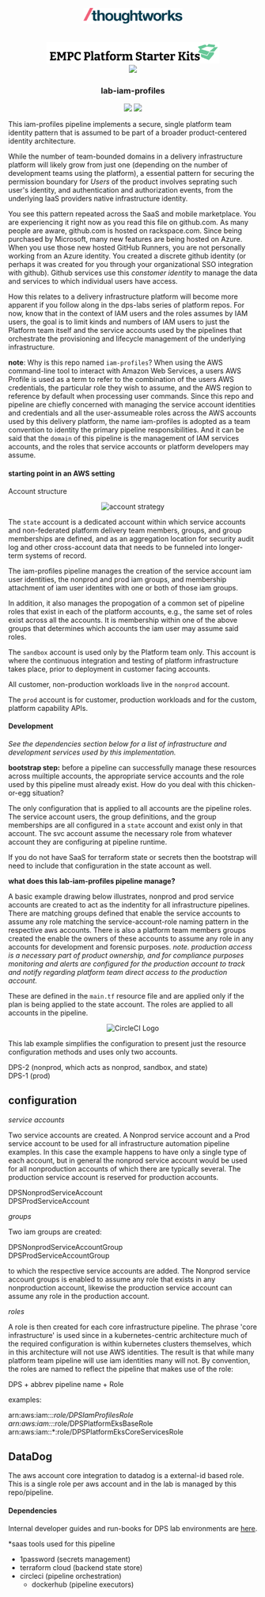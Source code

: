 <div align="center">
	<p>
		<img alt="Thoughtworks Logo" src="https://raw.githubusercontent.com/ThoughtWorks-DPS/static/master/thoughtworks_flamingo_wave.png?sanitize=true" width=200 />
    <br />
    <br />
	<br />
		<img alt="DPS Title" src="https://raw.githubusercontent.com/ThoughtWorks-DPS/static/master/EMPCPlatformStarterKitsImage.png?sanitize=true" width=350/>
		<br />
		<a href="https://aws.amazon.com"><img src="https://img.shields.io/badge/-deployed-blank.svg?style=social&logo=amazon"></a>
		<br />
		<h3>lab-iam-profiles</h3>
		</a> <a href="https://app.circleci.com/pipelines/github/ThoughtWorks-DPS/lab-iam-profiles"><img src="https://circleci.com/gh/ThoughtWorks-DPS/lab-iam-profiles.svg?style=shield"></a>
		<a href="https://opensource.org/licenses/MIT"><img src="https://img.shields.io/github/license/ThoughtWorks-DPS/lab-iam-profiles"></a>
	</p>
</div>

This iam-profiles pipeline implements a secure, single platform team identity pattern that is assumed to be part of a broader product-centered identity architecture.  

While the number of team-bounded domains in a delivery infrastructure platform will likely grow from just one (depending on the number of development teams using the platform), a essential pattern for securing the permission boundary for _Users_ of the product involves seprating such user's identity, and authentication and authorization events, from the underlying IaaS providers native infrastructure identity.  

You see this pattern repeated across the SaaS and mobile marketplace. You are experiencing it right now as you read this file on github.com. As many people are aware, github.com is hosted on rackspace.com. Since being purchased by Microsoft, many new features are being hosted on Azure. When you use those new hosted GitHub Runners, you are not personally working from an Azure identity. You created a discrete github identity (or perhaps it was created for you through your organizational SSO integration with github). Github services use this _constomer identity_ to manage the data and services to which individual users have access.  

How this relates to a delivery infrastructure platform will become more apparent if you follow along in the dps-labs series of platform repos. For now, know that in the context of IAM users and the roles assumes by IAM users, the goal is to limit kinds and numbers of IAM users to just the Platform team itself and the service accounts used by the pipelines that orchestrate the provisioning and lifecycle management of the underlying infrastructure.  

**note**: Why is this repo named `iam-profiles`? When using the AWS command-line tool to interact with Amazon Web Services, a users AWS Profile is used as a term to refer to the combination of the users AWS credentials, the particular role they wish to assume, and the AWS region to reference by default when processing user commands. Since this repo and pipeline are chiefly concerned with managing the service account identities and credentials and all the user-assumeable roles across the AWS accounts used by this delivery platform, the name iam-profiles is adopted as a team convention to identity the primary pipeline responsibilities. And it can be said that the `domain` of this pipeline is the management of IAM services accounts, and the roles that service accounts or platform developers may assume.  

#### starting point in an AWS setting

Account structure  

<div align="center">
	<p>
		<img alt="account strategy" src="https://github.com/ThoughtWorks-DPS/lab-iam-profiles/blob/main/doc/aws_account_strategy.png" />
	</p>
</div>

The `state` account is a dedicated account within which service accounts and non-federated platform delivery team members, groups, and group memberships are defined, and as an aggregation location for security audit log and other cross-account data that needs to be funneled into longer-term systems of record.  

The iam-profiles pipeline manages the creation of the service account iam user identities, the nonprod and prod iam groups, and membership attachment of iam user identites with one or both of those iam groups.  

In addition, it also manages the propogation of a common set of pipeline roles that exist in each of the platform accounts, e.g., the same set of roles exist across all the accounts. It is membership within one of the above groups that determines which accounts the iam user may assume said roles.  

The `sandbox` account is used only by the Platform team only. This account is where the continuous integration and testing of platform infrastructure takes place, prior to deployment in customer facing accounts.  

All customer, non-production workloads live in the `nonprod` account.  

The `prod` account is for customer, production workloads and for the custom, platform capability APIs.  

#### Development

_See the dependencies section below for a list of infrastructure and development services used by this implementation._  

**bootstrap step:** before a pipeline can successfully manage these resources across muiltiple accounts, the appropriate service accounts and the role used by this pipeline must already exist. How do you deal with this chicken-or-egg situation?

The only configuration that is applied to all accounts are the pipeline roles. The service account users, the group definitions, and the group memberships are all configured in a `state` account and exist only in that account. The svc account assume the necessary role from whatever account they are configuring at pipeline runtime.  

If you do not have SaaS for terraform state or secrets then the bootstrap will need to include that configuration in the state account as well.  

**what does this lab-iam-profiles pipeline manage?**

A basic example drawing below illustrates, nonprod and prod service accounts are created to act as the indentity for all infrastructure pipelines. There are matching groups defined that enable the service accounts to assume any role matching the service-account-role naming pattern in the respective aws accounts. There is also a platform team members groups created the enable the owners of these accounts to assume any role in any accounts for development and forensic purposes. _note. production access is a necessary part of product ownership, and for compliance purposes monitoring and alerts are configured for the production account to track and notify regarding platform team direct access to the production account._

These are defined in the `main.tf` resource file and are applied only if the plan is being applied to the state account. The roles are applied to all accounts in the pipeline.  

<div align="center">
	<p>
		<img alt="CircleCI Logo" src="https://github.com/ThoughtWorks-DPS/lab-iam-profiles/blob/main/doc/configuration.png" />
	</p>
</div>

This lab example simplifies the configuration to present just the resource configuration methods and uses only two accounts.  

DPS-2  (nonprod, which acts as nonprod, sandbox, and state)  
DPS-1  (prod)  

## configuration

_service accounts_

Two service accounts are created. A Nonprod service account and a Prod service account to be used for all infrastructure automation pipeline examples. In this case the example happens to have only a single type of each account, but in general the nonprod service account would be used for all nonproduction accounts of which there are typically several. The production service account is reserved for production accounts.  

DPSNonprodServiceAccount  
DPSProdServiceAccount  

_groups_

Two iam groups are created:  

DPSNonprodServiceAccountGroup  
DPSProdServiceAccountGroup  

to which the respective service accounts are added. The Nonprod service account groups is enabled to assume any role that exists in any nonproduction account, likewise the production service account can assume any role in the production account.

_roles_

A role is then created for each core infrastructure pipeline. The phrase 'core infrastructure' is used since in a kubernetes-centric architecture much of the required configuration is within kubernetes clusters themselves, which in this architecture will not use AWS identities. The result is that while many platform team pipeline will use iam identities many will not. By convention, the roles are named to reflect the pipeline that makes use of the role:  

DPS + abbrev pipeline name + Role  

examples:

arn:aws:iam::*:role/DPSIamProfilesRole  
arn:aws:iam::*:role/DPSPlatformEksBaseRole  
arn:aws:iam::*:role/DPSPlatformEksCoreServicesRole  

## DataDog

The aws account core integration to datadog is a external-id based role. This is a single role per aws account and in the lab is managed by this repo/pipeline.  

#### Dependencies

Internal developer guides and run-books for DPS lab environments are [here](https://github.com/ThoughtWorks-DPS/documentation-internal).  

*saas tools used for this pipeline
* 1password (secrets management)
* terraform cloud (backend state store)
* circleci (pipeline orchestration)
  * dockerhub (pipeline executors)
